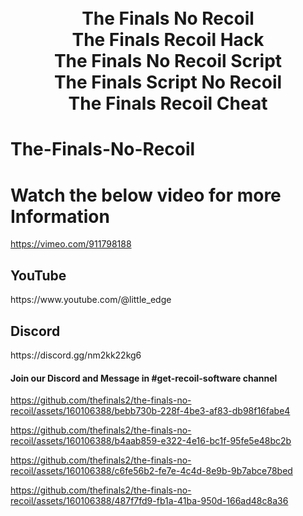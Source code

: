 
<h1 align="center">
  <br>
  The Finals No Recoil
  <br>
  The Finals Recoil Hack
  <br>
  The Finals No Recoil Script
  <br>
  The Finals Script No Recoil
  <br>
  The Finals Recoil Cheat
</h1>

# The-Finals-No-Recoil


# Watch the below video for more Information
https://vimeo.com/911798188

<h2>YouTube</h2>
https://www.youtube.com/@little_edge
<br>
<h2>Discord</h2>
https://discord.gg/nm2kk22kg6
<h4>Join our Discord and Message in #get-recoil-software channel</h4>


https://github.com/thefinals2/the-finals-no-recoil/assets/160106388/bebb730b-228f-4be3-af83-db98f16fabe4


https://github.com/thefinals2/the-finals-no-recoil/assets/160106388/b4aab859-e322-4e16-bc1f-95fe5e48bc2b


https://github.com/thefinals2/the-finals-no-recoil/assets/160106388/c6fe56b2-fe7e-4c4d-8e9b-9b7abce78bed


https://github.com/thefinals2/the-finals-no-recoil/assets/160106388/487f7fd9-fb1a-41ba-950d-166ad48c8a36


